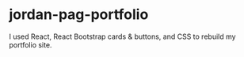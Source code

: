 # jordan-pag-portfolio

I used React, React Bootstrap cards & buttons, and CSS to rebuild my portfolio site.
